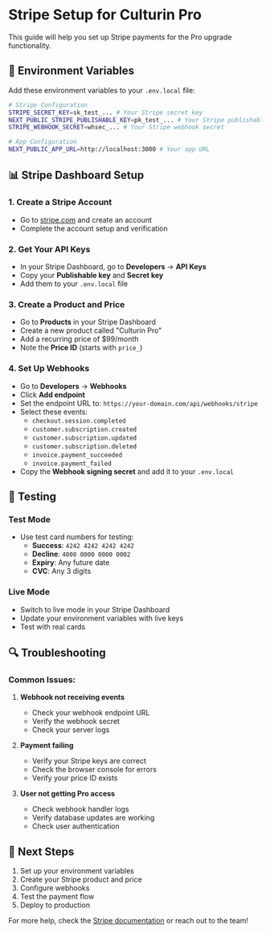 # Stripe Setup for Culturin Pro

This guide will help you set up Stripe payments for the Pro upgrade functionality.

## 🔧 Environment Variables

Add these environment variables to your `.env.local` file:

```bash
# Stripe Configuration
STRIPE_SECRET_KEY=sk_test_... # Your Stripe secret key
NEXT_PUBLIC_STRIPE_PUBLISHABLE_KEY=pk_test_... # Your Stripe publishable key
STRIPE_WEBHOOK_SECRET=whsec_... # Your Stripe webhook secret

# App Configuration
NEXT_PUBLIC_APP_URL=http://localhost:3000 # Your app URL
```

## 📊 Stripe Dashboard Setup

### 1. Create a Stripe Account
- Go to [stripe.com](https://stripe.com) and create an account
- Complete the account setup and verification

### 2. Get Your API Keys
- In your Stripe Dashboard, go to **Developers** → **API Keys**
- Copy your **Publishable key** and **Secret key**
- Add them to your `.env.local` file

### 3. Create a Product and Price
- Go to **Products** in your Stripe Dashboard
- Create a new product called "Culturin Pro"
- Add a recurring price of $99/month
- Note the **Price ID** (starts with `price_`)

### 4. Set Up Webhooks
- Go to **Developers** → **Webhooks**
- Click **Add endpoint**
- Set the endpoint URL to: `https://your-domain.com/api/webhooks/stripe`
- Select these events:
  - `checkout.session.completed`
  - `customer.subscription.created`
  - `customer.subscription.updated`
  - `customer.subscription.deleted`
  - `invoice.payment_succeeded`
  - `invoice.payment_failed`
- Copy the **Webhook signing secret** and add it to your `.env.local`

## 🚀 Testing

### Test Mode
- Use test card numbers for testing:
  - **Success**: `4242 4242 4242 4242`
  - **Decline**: `4000 0000 0000 0002`
  - **Expiry**: Any future date
  - **CVC**: Any 3 digits

### Live Mode
- Switch to live mode in your Stripe Dashboard
- Update your environment variables with live keys
- Test with real cards

## 🔍 Troubleshooting

### Common Issues:

1. **Webhook not receiving events**
   - Check your webhook endpoint URL
   - Verify the webhook secret
   - Check your server logs

2. **Payment failing**
   - Verify your Stripe keys are correct
   - Check the browser console for errors
   - Verify your price ID exists

3. **User not getting Pro access**
   - Check webhook handler logs
   - Verify database updates are working
   - Check user authentication

## 📝 Next Steps

1. Set up your environment variables
2. Create your Stripe product and price
3. Configure webhooks
4. Test the payment flow
5. Deploy to production

For more help, check the [Stripe documentation](https://stripe.com/docs) or reach out to the team!
